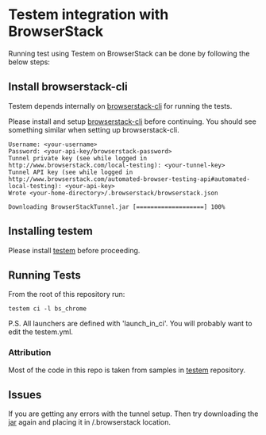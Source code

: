 Testem integration with BrowserStack
====================================

Running test using Testem on BrowserStack can be done by following the below steps:

Install browserstack-cli
------------------------
Testem depends internally on [browserstack-cli] for running the tests.

Please install and setup [browserstack-cli] before continuing. You should see something similar when setting up browserstack-cli.

	Username: <your-username>
	Password: <your-api-key/browserstack-password>
	Tunnel private key (see while logged in http://www.browserstack.com/local-testing): <your-tunnel-key>
	Tunnel API key (see while logged in http://www.browserstack.com/automated-browser-testing-api#automated-local-testing): <your-api-key>
	Wrote <your-home-directory>/.browserstack/browserstack.json

	Downloading BrowserStackTunnel.jar [===================] 100%

Installing testem
-----------------
Please install [testem] before proceeding.

Running Tests
-------------
From the root of this repository run:

	testem ci -l bs_chrome

P.S. All launchers are defined with 'launch_in_ci'. You will probably want to edit the testem.yml.

### Attribution

Most of the code in this repo is taken from samples in [testem] repository.


## Issues
If you are getting any errors with the tunnel setup. Then try downloading the [jar] again and placing it in <your-home-directory>/.browserstack location.


[browserstack-cli]: https://github.com/dbrans/browserstack-cli
[testem]: https://github.com/airportyh/testem
[jar]: http://www.browserstack.com/BrowserStackTunnel.jar
